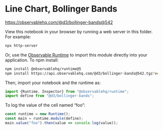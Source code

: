 # Line Chart, Bollinger Bands

https://observablehq.com/@d3/bollinger-bands@542

View this notebook in your browser by running a web server in this folder. For
example:

~~~sh
npx http-server
~~~

Or, use the [Observable Runtime](https://github.com/observablehq/runtime) to
import this module directly into your application. To npm install:

~~~sh
npm install @observablehq/runtime@5
npm install https://api.observablehq.com/@d3/bollinger-bands@542.tgz?v=3
~~~

Then, import your notebook and the runtime as:

~~~js
import {Runtime, Inspector} from "@observablehq/runtime";
import define from "@d3/bollinger-bands";
~~~

To log the value of the cell named “foo”:

~~~js
const runtime = new Runtime();
const main = runtime.module(define);
main.value("foo").then(value => console.log(value));
~~~

